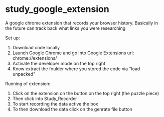 # study_google_extension
A google chrome extension that records your browser history. Basically in the future can track back what links you were researching

Set up:
1. Download code locally
2. Launch Google Chrome and go into Google Extensions url: chrome://extensions/
3. Activate the developer mode on the top right
4. Know extract the foulder where you stored the code via "load unpacked"

Running of extension:
1. Click on the extension on the button on the top right (the puzzle piece)
2. Then click into Study_Recorder 
3. To start recording the data active the box
4. To then download the data click on the genrate file button 
